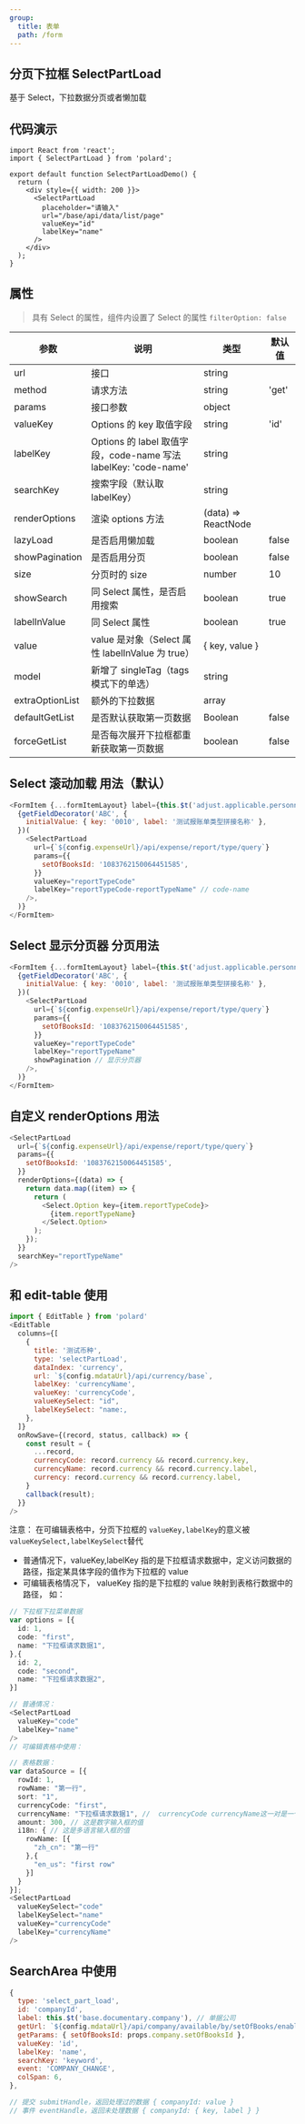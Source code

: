 ```yaml
---
group:
  title: 表单
  path: /form
---
```


## 分页下拉框 SelectPartLoad

基于 Select，下拉数据分页或者懒加载

## 代码演示

```tsx
import React from 'react';
import { SelectPartLoad } from 'polard';

export default function SelectPartLoadDemo() {
  return (
    <div style={{ width: 200 }}>
      <SelectPartLoad
        placeholder="请输入"
        url="/base/api/data/list/page"
        valueKey="id"
        labelKey="name"
      />
    </div>
  );
}
```

## 属性

> 具有 Select 的属性，组件内设置了 Select 的属性 `filterOption: false`

| 参数            | 说明                                                            | 类型                | 默认值 |
| --------------- | --------------------------------------------------------------- | ------------------- | ------ |
| url             | 接口                                                            | string              |        |
| method          | 请求方法                                                        | string              | 'get'  |
| params          | 接口参数                                                        | object              |        |
| valueKey        | Options 的 key 取值字段                                         | string              | 'id'   |
| labelKey        | Options 的 label 取值字段，code-name 写法 labelKey: 'code-name' | string              |        |
| searchKey       | 搜索字段（默认取 labelKey）                                     | string              |        |
| renderOptions   | 渲染 options 方法                                               | (data) => ReactNode |        |
| lazyLoad        | 是否启用懒加载                                                  | boolean             | false  |
| showPagination  | 是否启用分页                                                    | boolean             | false  |
| size            | 分页时的 size                                                   | number              | 10     |
| showSearch      | 同 Select 属性，是否启用搜索                                    | boolean             | true   |
| labelInValue    | 同 Select 属性                                                  | boolean             | true   |
| value           | value 是对象（Select 属性 labelInValue 为 true）                | { key, value }      |        |
| model           | 新增了 singleTag（tags 模式下的单选）                           | string              |        |
| extraOptionList | 额外的下拉数据                                                  | array               |        |
| defaultGetList  | 是否默认获取第一页数据                                          | Boolean             | false  |
| forceGetList    | 是否每次展开下拉框都重新获取第一页数据                          | boolean             | false  |

## Select 滚动加载 用法（默认）

```javascript
<FormItem {...formItemLayout} label={this.$t('adjust.applicable.personnel')}>
  {getFieldDecorator('ABC', {
    initialValue: { key: '0010', label: '测试报账单类型拼接名称' },
  })(
    <SelectPartLoad
      url={`${config.expenseUrl}/api/expense/report/type/query`}
      params={{
        setOfBooksId: '1083762150064451585',
      }}
      valueKey="reportTypeCode"
      labelKey="reportTypeCode-reportTypeName" // code-name
    />,
  )}
</FormItem>
```

## Select 显示分页器 分页用法

```javascript
<FormItem {...formItemLayout} label={this.$t('adjust.applicable.personnel')}>
  {getFieldDecorator('ABC', {
    initialValue: { key: '0010', label: '测试报账单类型拼接名称' },
  })(
    <SelectPartLoad
      url={`${config.expenseUrl}/api/expense/report/type/query`}
      params={{
        setOfBooksId: '1083762150064451585',
      }}
      valueKey="reportTypeCode"
      labelKey="reportTypeName"
      showPagination // 显示分页器
    />,
  )}
</FormItem>
```

## 自定义 renderOptions 用法

```javascript
<SelectPartLoad
  url={`${config.expenseUrl}/api/expense/report/type/query`}
  params={{
    setOfBooksId: '1083762150064451585',
  }}
  renderOptions={(data) => {
    return data.map((item) => {
      return (
        <Select.Option key={item.reportTypeCode}>
          {item.reportTypeName}
        </Select.Option>
      );
    });
  }}
  searchKey="reportTypeName"
/>
```

## 和 edit-table 使用

```javascript
import { EditTable } from 'polard'
<EditTable
  columns={[
    {
      title: '测试币种',
      type: 'selectPartLoad',
      dataIndex: 'currency',
      url: `${config.mdataUrl}/api/currency/base`,
      labelKey: 'currencyName',
      valueKey: 'currencyCode',
      valueKeySelect: "id",
      labelKeySelect: "name:,
    },
  ]}
  onRowSave={(record, status, callback) => {
    const result = {
      ...record,
      currencyCode: record.currency && record.currency.key,
      currencyName: record.currency && record.currency.label,
      currency: record.currency && record.currency.label,
    }
    callback(result);
  }}
/>
```

注意： 在可编辑表格中，分页下拉框的 `valueKey,labelKey`的意义被`valueKeySelect,labelKeySelect`替代

- 普通情况下，valueKey,labelKey 指的是下拉框请求数据中，定义访问数据的路径，指定某具体字段的值作为下拉框的 value
- 可编辑表格情况下， valueKey 指的是下拉框的 value 映射到表格行数据中的路径，
  如：

```ts
// 下拉框下拉菜单数据
var options = [{
  id: 1,
  code: "first",
  name: "下拉框请求数据1",
},{
  id: 2,
  code: "second",
  name: "下拉框请求数据2",
}]

// 普通情况：
<SelectPartLoad
  valueKey="code"
  labelKey="name"
/>
// 可编辑表格中使用：

// 表格数据：
var dataSource = [{
  rowId: 1,
  rowName: "第一行",
  sort: "1",
  currencyCode: "first",
  currencyName: "下拉框请求数据1", //  currencyCode currencyName这一对是一个分页下拉组件的值
  amount: 300, // 这是数字输入框的值
  i18n: { // 这是多语言输入框的值
    rowName: [{
      "zh_cn": "第一行"
    },{
      "en_us": "first row"
    }]
  }
}];
<SelectPartLoad
  valueKeySelect="code"
  labelKeySelect="name"
  valueKey="currencyCode"
  labelKey="currencyName"
/>
```

## SearchArea 中使用

```javascript
{
  type: 'select_part_load',
  id: 'companyId',
  label: this.$t('base.documentary.company'), // 单据公司
  getUrl: `${config.mdataUrl}/api/company/available/by/setOfBooks/enable/dataAuth`,
  getParams: { setOfBooksId: props.company.setOfBooksId },
  valueKey: 'id',
  labelKey: 'name',
  searchKey: 'keyword',
  event: 'COMPANY_CHANGE',
  colSpan: 6,
},

// 提交 submitHandle，返回处理过的数据 { companyId: value }
// 事件 eventHandle，返回未处理数据 { companyId: { key, label } }
```
